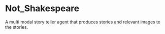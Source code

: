 # Not_Shakespeare
A multi modal story teller agent that produces stories and relevant images to the stories.

